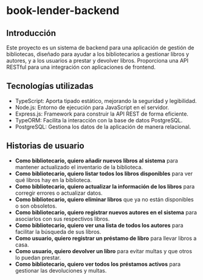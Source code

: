 # book-lender-backend

## Introducción

Este proyecto es un sistema de backend para una aplicación de gestión de bibliotecas, diseñado para ayudar a los bibliotecarios a gestionar libros y autores, y a los usuarios a prestar y devolver libros. Proporciona una API RESTful para una integración con aplicaciones de frontend.

## Tecnologías utilizadas

- TypeScript: Aporta tipado estático, mejorando la seguridad y legibilidad.
- Node.js: Entorno de ejecución para JavaScript en el servidor.
- Express.js: Framework para construir la API REST de forma eficiente.
- TypeORM: Facilita la interacción con la base de datos PostgreSQL.
- PostgreSQL: Gestiona los datos de la aplicación de manera relacional.

## Historias de usuario

- **Como bibliotecario, quiero añadir nuevos libros al sistema** para mantener actualizado el inventario de la biblioteca.
- **Como bibliotecario, quiero listar todos los libros disponibles** para ver qué libros hay en la biblioteca.
- **Como bibliotecario, quiero actualizar la información de los libros** para corregir errores o actualizar datos.
- **Como bibliotecario, quiero eliminar libros** que ya no están disponibles o son obsoletos.
- **Como bibliotecario, quiero registrar nuevos autores en el sistema** para asociarlos con sus respectivos libros.
- **Como bibliotecario, quiero ver una lista de todos los autores** para facilitar la búsqueda de sus libros.
- **Como usuario, quiero registrar un préstamo de libro** para llevar libros a casa.
- **Como usuario, quiero devolver un libro** para evitar multas y que otros lo puedan prestar.
- **Como bibliotecario, quiero ver todos los préstamos activos** para gestionar las devoluciones y multas.
